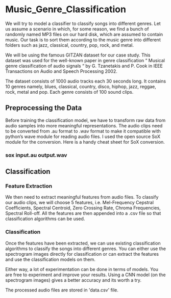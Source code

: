 # Music_Genre_Classification

We will try to model a classifier to classify songs into different genres. Let us assume a scenario in which, for some reason, we find a bunch of randomly named MP3 files on our hard disk, which are assumed to contain music. Our task is to sort them according to the music genre into different folders such as jazz, classical, country, pop, rock, and metal.

We will be using the famous GITZAN dataset for our case study. This dataset was used for the well-known paper in genre classification “ Musical genre classification of audio signals “ by G. Tzanetakis and P. Cook in IEEE Transactions on Audio and Speech Processing 2002.

The dataset consists of 1000 audio tracks each 30 seconds long. It contains 10 genres namely, blues, classical, country, disco, hiphop, jazz, reggae, rock, metal and pop. Each genre consists of 100 sound clips.

## Preprocessing the Data
Before training the classification model, we have to transform raw data from audio samples into more meaningful representations. The audio clips need to be converted from .au format to .wav format to make it compatible with python’s wave module for reading audio files. I used the open source SoX module for the conversion. Here is a handy cheat sheet for SoX conversion.

### sox input.au output.wav

## Classification

### Feature Extraction
We then need to extract meaningful features from audio files. To classify our audio clips, we will choose 5 features, i.e. Mel-Frequency Cepstral Coefficients, Spectral Centroid, Zero Crossing Rate, Chroma Frequencies, Spectral Roll-off. All the features are then appended into a .csv file so that classification algorithms can be used.

### Classification
Once the features have been extracted, we can use existing classification algorithms to classify the songs into different genres. You can either use the spectrogram images directly for classification or can extract the features and use the classification models on them.

Either way, a lot of experimentation can be done in terms of models. You are free to experiment and improve your results. Using a CNN model (on the spectrogram images) gives a better accuracy and its worth a try.

The processed audio files are stored in 'data.csv' file.
